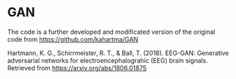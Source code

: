 # GAN
The code is a further developed and modificated version of the original code from https://github.com/kahartma/GAN 

Hartmann, K. G., Schirrmeister, R. T., & Ball, T. (2018).
EEG-GAN: Generative adversarial networks for electroencephalograhic (EEG) brain signals.
Retrieved from https://arxiv.org/abs/1806.01875
